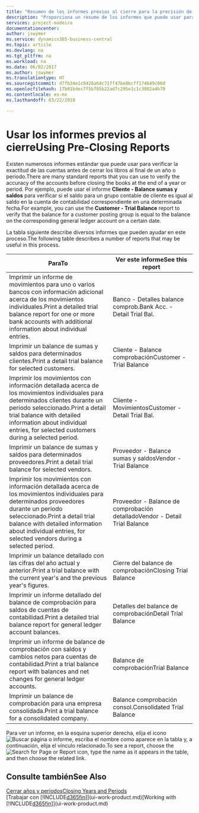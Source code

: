 ```yaml
---
title: "Resumen de los informes previos al cierre para la precisión de las cuentas | Documentos de Microsoft"
description: "Proporciona un resume de los informes que puede usar para verificar la exactitud de las cuentas antes de cerrar los libros al final de un año o periodo."
services: project-madeira
documentationcenter: 
author: jswymer
ms.service: dynamics365-business-central
ms.topic: article
ms.devlang: na
ms.tgt_pltfrm: na
ms.workload: na
ms.date: 06/02/2017
ms.author: jswymer
ms.translationtype: HT
ms.sourcegitcommit: d7fb34e1c9428a64c71ff47be8bcff174649c00d
ms.openlocfilehash: 17b01bdec7f5b785b22ad7c295e1c1c3002a4b70
ms.contentlocale: es-mx
ms.lasthandoff: 03/22/2018

---
```

# <a name="using-pre-closing-reports"></a><span data-ttu-id="36239-103">Usar los informes previos al cierre</span><span class="sxs-lookup"><span data-stu-id="36239-103">Using Pre-Closing Reports</span></span>
<span data-ttu-id="36239-104">Existen numerosos informes estándar que puede usar para verificar la exactitud de las cuentas antes de cerrar los libros al final de un año o periodo.</span><span class="sxs-lookup"><span data-stu-id="36239-104">There are many standard reports that you can use to verify the accuracy of the accounts before closing the books at the end of a year or period.</span></span> <span data-ttu-id="36239-105">Por ejemplo, puede usar el informe **Cliente - Balance sumas y saldos** para verificar si el saldo para un grupo contable de cliente es igual al saldo en la cuenta de contabilidad correspondiente en una determinada fecha.</span><span class="sxs-lookup"><span data-stu-id="36239-105">For example, you can use the **Customer - Trial Balance** report to verify that the balance for a customer posting group is equal to the balance on the corresponding general ledger account on a certain date.</span></span>

<span data-ttu-id="36239-106">La tabla siguiente describe diversos informes que pueden ayudar en este proceso.</span><span class="sxs-lookup"><span data-stu-id="36239-106">The following table describes a number of reports that may be useful in this process.</span></span>

| <span data-ttu-id="36239-107">Para</span><span class="sxs-lookup"><span data-stu-id="36239-107">To</span></span> | <span data-ttu-id="36239-108">Ver este informe</span><span class="sxs-lookup"><span data-stu-id="36239-108">See this report</span></span> |
| --- | --- |
| <span data-ttu-id="36239-109">Imprimir un informe de movimientos para uno o varios bancos con información adicional acerca de los movimientos individuales.</span><span class="sxs-lookup"><span data-stu-id="36239-109">Print a detailed trial balance report for one or more bank accounts with additional information about individual entries.</span></span> |<span data-ttu-id="36239-110">Banco - Detalles balance comprob.</span><span class="sxs-lookup"><span data-stu-id="36239-110">Bank Acc. - Detail Trial Bal.</span></span> |
| <span data-ttu-id="36239-111">Imprimir un balance de sumas y saldos para determinados clientes.</span><span class="sxs-lookup"><span data-stu-id="36239-111">Print a detail trial balance for selected customers.</span></span> |<span data-ttu-id="36239-112">Cliente - Balance comprobación</span><span class="sxs-lookup"><span data-stu-id="36239-112">Customer - Trial Balance</span></span> |
| <span data-ttu-id="36239-113">Imprimir los movimientos con información detallada acerca de los movimientos individuales para determinados clientes durante un periodo seleccionado.</span><span class="sxs-lookup"><span data-stu-id="36239-113">Print a detail trial balance with detailed information about individual entries, for selected customers during a selected period.</span></span> |<span data-ttu-id="36239-114">Cliente - Movimientos</span><span class="sxs-lookup"><span data-stu-id="36239-114">Customer - Detail Trial Bal.</span></span> |
| <span data-ttu-id="36239-115">Imprimir un balance de sumas y saldos para determinados proveedores.</span><span class="sxs-lookup"><span data-stu-id="36239-115">Print a detail trial balance for selected vendors.</span></span> |<span data-ttu-id="36239-116">Proveedor - Balance sumas y saldos</span><span class="sxs-lookup"><span data-stu-id="36239-116">Vendor - Trial Balance</span></span> |
| <span data-ttu-id="36239-117">Imprimir los movimientos con información detallada acerca de los movimientos individuales para determinados proveedores durante un periodo seleccionado.</span><span class="sxs-lookup"><span data-stu-id="36239-117">Print a detail trial balance with detailed information about individual entries, for selected vendors during a selected period.</span></span> |<span data-ttu-id="36239-118">Proveedor - Balance de comprobación detallado</span><span class="sxs-lookup"><span data-stu-id="36239-118">Vendor - Detail Trial Balance</span></span> |
| <span data-ttu-id="36239-119">Imprimir un balance detallado con las cifras del año actual y anterior.</span><span class="sxs-lookup"><span data-stu-id="36239-119">Print a trial balance with the current year's and the previous year's figures.</span></span> |<span data-ttu-id="36239-120">Cierre del balance de comprobación</span><span class="sxs-lookup"><span data-stu-id="36239-120">Closing Trial Balance</span></span> |
| <span data-ttu-id="36239-121">Imprimir un informe detallado del balance de comprobación para saldos de cuentas de contabilidad.</span><span class="sxs-lookup"><span data-stu-id="36239-121">Print a detailed trial balance report for general ledger account balances.</span></span> |<span data-ttu-id="36239-122">Detalles del balance de comprobación</span><span class="sxs-lookup"><span data-stu-id="36239-122">Detail Trial Balance</span></span> |
| <span data-ttu-id="36239-123">Imprimir un informe de balance de comprobación con saldos y cambios netos para cuentas de contabilidad.</span><span class="sxs-lookup"><span data-stu-id="36239-123">Print a trial balance report with balances and net changes for general ledger accounts.</span></span> |<span data-ttu-id="36239-124">Balance de comprobación</span><span class="sxs-lookup"><span data-stu-id="36239-124">Trial Balance</span></span> |
| <span data-ttu-id="36239-125">Imprimir un balance de comprobación para una empresa consolidada.</span><span class="sxs-lookup"><span data-stu-id="36239-125">Print a trial balance for a consolidated company.</span></span> |<span data-ttu-id="36239-126">Balance comprobación consol.</span><span class="sxs-lookup"><span data-stu-id="36239-126">Consolidated Trial Balance</span></span> |

<span data-ttu-id="36239-127">Para ver un informe, en la esquina superior derecha, elija el icono ![Buscar página o informe](media/ui-search/search_small.png "icono Buscar página o informe"), escriba el nombre como aparece en la tabla y, a continuación, elija el vínculo relacionado.</span><span class="sxs-lookup"><span data-stu-id="36239-127">To see a report, choose the ![Search for Page or Report](media/ui-search/search_small.png "Search for Page or Report icon") icon, type the name as it appears in the table, and then choose the related link.</span></span>

## <a name="see-also"></a><span data-ttu-id="36239-128">Consulte también</span><span class="sxs-lookup"><span data-stu-id="36239-128">See Also</span></span>
[<span data-ttu-id="36239-129">Cerrar años y periodos</span><span class="sxs-lookup"><span data-stu-id="36239-129">Closing Years and Periods</span></span>](year-close-years-periods.md)  
<span data-ttu-id="36239-130">[Trabajar con [!INCLUDE[d365fin](includes/d365fin_md.md)]](ui-work-product.md)</span><span class="sxs-lookup"><span data-stu-id="36239-130">[Working with [!INCLUDE[d365fin](includes/d365fin_md.md)]](ui-work-product.md)</span></span>


